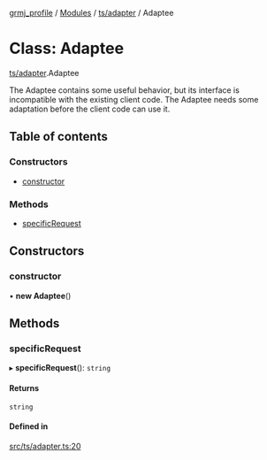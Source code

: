 [grmj_profile](../README.md) / [Modules](../modules.md) / [ts/adapter](../modules/ts_adapter.md) / Adaptee

# Class: Adaptee

[ts/adapter](../modules/ts_adapter.md).Adaptee

The Adaptee contains some useful behavior, but its interface is incompatible
with the existing client code. The Adaptee needs some adaptation before the
client code can use it.

## Table of contents

### Constructors

- [constructor](ts_adapter.Adaptee.md#constructor)

### Methods

- [specificRequest](ts_adapter.Adaptee.md#specificrequest)

## Constructors

### constructor

• **new Adaptee**()

## Methods

### specificRequest

▸ **specificRequest**(): `string`

#### Returns

`string`

#### Defined in

[src/ts/adapter.ts:20](https://github.com/Gordon2735/grmj_profile/blob/1239e9c/src/ts/adapter.ts#L20)
